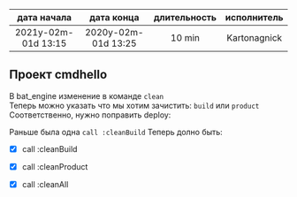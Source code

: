 
| дата начала         |   дата конца        | длительность  | исполнитель  |
|:-------------------:|:-------------------:|:-------------:|:------------:|
| 2021y-02m-01d 13:15 | 2020y-02m-01d 13:25 | 10 min        | Kartonagnick |

Проект cmdhello
---------------

В bat_engine изменение в команде `clean`  
Теперь можно указать что мы хотим зачистить: `build` или `product`  
Соответственно, нужно поправить deploy:  

Раньше была одна `call :cleanBuild`
Теперь долно быть:
  - [x] call :cleanBuild
  - [x] call :cleanProduct
  - [x] call :cleanAll

     